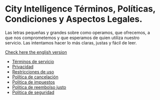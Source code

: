 # City Intelligence Términos, Políticas, Condiciones y Aspectos Legales.

Las letras pequeñas y grandes sobre como operamos, que ofrecemos, a que nos comprometemos y que esperamos de quien utiliza nuestro servicio. Las intentamos hacer lo más claras, justas y fácil de leer.

[Check here the english version]()

+ [Términos de servicio](terminos/index.md)
+ [Privacidad](privacidad/index.md)
+ [Restricciones de uso](restricciones/index.md)
+ [Política de cancelación](concelacion/index.md)
+ [Politica de impuestos](impuestos/index.md)
+ [Politica de reembolso justo](reembolso/index.md)
+ [Politica de seguridad](seguridad/index.md)